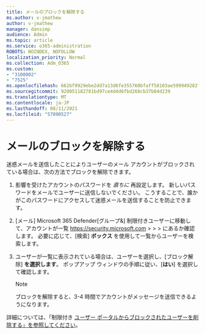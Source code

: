 ```yaml
---
title: メールのブロックを解除する
ms.author: v-jmathew
author: v-jmathew
manager: dansimp
audience: Admin
ms.topic: article
ms.service: o365-administration
ROBOTS: NOINDEX, NOFOLLOW
localization_priority: Normal
ms.collection: Adm_O365
ms.custom:
- "3100002"
- "7525"
ms.openlocfilehash: 662bf9929ebe2dd7a13d6fe355760bfaff58103ae599949282f86da4b7e2a8e7
ms.sourcegitcommit: 920051182781bd97ce4d4d6fbd268cb37b84d239
ms.translationtype: MT
ms.contentlocale: ja-JP
ms.lasthandoff: 08/11/2021
ms.locfileid: "57890527"
---
```

# <a name="unblock-email"></a>メールのブロックを解除する

迷惑メールを送信したことによりユーザーのメール アカウントがブロックされている場合は、次の方法でブロックを解除できます。

1. 影響を受けたアカウントのパスワードを *直ちに* 再設定します。 新しいパスワードをメールでユーザーに送信しないでください。 こうすることで、誰かがこのパスワードにアクセスして迷惑メールを送信することを防止できます。
2. [メール] Microsoft 365 Defender[グループ&] 制限付きユーザーに移動して、アカウントが一覧 <https://security.microsoft.com> \>  \>  \> にあるか確認します。 必要に応じて、[検索] **ボックス** を使用して一覧からユーザーを検索します。
3. ユーザーが一覧に表示されている場合は、ユーザーを選択し、[ブロック解除] **を選択します**。 ポップアップ ウィンドウの手順に従い、[**はい**] を選択して確認します。

   > [!NOTE]
   > ブロックを解除すると、3-4 時間でアカウントがメッセージを送信できるようになります。

詳細については、「制限付き [ユーザー ポータルからブロックされたユーザーを削除する」を参照してください](https://docs.microsoft.com/microsoft-365/security/office-365-security/removing-user-from-restricted-users-portal-after-spam)。
